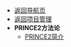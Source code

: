* [返回导航页](/README)
* [返回项目管理](/01-PMO/)
* **PRINCE2方法论**
  * [PRINCE2简介](/01-PMO/PRINCE2/README.md)
